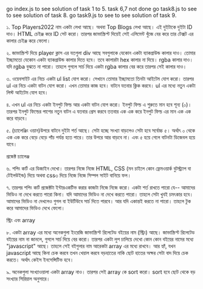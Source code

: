 go index.js to see solution of task 1 to 5.
task 6,7 not done
go task8.js to see to see solution of task 8.
go task9.js to see to see solution of task 9.




১. Top Players2022 নাম একটা লেখা আছে। অথবা Top Blogs লেখা আছে। এই দুইটাকে দুইটা ID দাও। HTML চেইঞ্জ করে ID সেট করো। তারপর জাভাস্ক্রিপ্ট দিয়েই সেই এলিমেন্ট খুঁজে বের করে তার টেক্সট এর কালার চেইঞ্জ করে ফেলো। 

২. জাভাস্ক্রিপ্ট দিয়ে player ক্লাস এর যতগুলা div আছে সবগুলাকে যেকোন একটা ব্যাকগ্রাউন্ড কালার দাও। তোমার ইচ্ছামতো যেকোন একটা ব্যাকগ্রাউন্ড কালার দিতে হবে। তবে কালারটা hex কালার না দিয়ে। rgba কালার দাও। যদি rgba বুঝতে না পারো। তাহলে গুগলে সার্চ দিয়ে একটা rgba কালার বের করে তারপর সেই কালার দাও।  

৩. ওয়েবসাইট এর নিচে একটা ul list যোগ করো। সেখানে তোমার ইচ্ছামতো তিনটা আইটেম যোগ করো। তারপর ul এর নিচে একটা বাটন যোগ করো। এখন তোমার কাজ হবে। বাটনে যতবার ক্লিক করবে। ul এর মধ্যে নতুন একটা লিস্ট আইটেম যোগ হবে। 

৪. এখন ul এর নিচে একটা ইনপুট ফিল্ড আর একটা বাটন যোগ করো। ইনপুট ফিল্ড এ শুরুতে মান হবে শূন্য (০)। তারপর ইনপুট ফিল্ডের পাশের নতুন বাটন এ যতবার প্রেস করবে ততবার এক এক করে ইনপুট ফিল্ড এর মান এক এক করে বাড়বে। 



৫. (চ্যালেঞ্জিং ওয়ান)উপরে বাটনে দুইটা শর্ত আছে। সেটা হচ্ছে সংখ্যা বাড়লেও সেটা হবে সর্বোচ্চ ৫। অর্থাৎ ০ থেকে এক এক করে বেড়ে বেড়ে পাঁচ পর্যন্ত হতে পারে। তার উপরে আর বাড়বে না। এবং ৫ হয়ে গেলে বাটনটা ডিজেবল হয়ে যাবে। 


প্রজেক্ট চ্যালেঞ্জ 

৬. শপিং কার্ট এর ডিজাইন দেখো। তারপর নিজে নিজে HTML, CSS (মন চাইলে কোন ফ্রেমওয়ার্ক বুটস্ট্র্যাপ বা টেইলউইন্ড) দিয়ে অথবা css৩ দিয়ে নিজে নিজে সিম্পল সাইট বানিয়ে ফল। 

৭. তারপর শপিং কার্ট প্রজেক্টটা ইন্টারএকটিভ করার কাজটা নিজে নিজে করো। একটা শর্ত রাখতে পারো যে-- আমাদের ভিডিও না দেখে করতে পারো কিনা। যদি আমাদের ভিডিও না দেখে করতে পারো। তাহলে সেটা খুবই চমৎকার হবে। আমাদের ভিডিও না দেখলেও গুগল বা ইউটিউবে সার্চ দিতে পারবে। আর যদি একান্তই করতে না পারো। তাহলে টুক করে আমাদের ভিডিও দেখে ফেলো। 

স্ট্রিং এবং array 

৮. একটা array এর মধ্যে অনেকগুলা ইংরেজি জাভাস্ক্রিপ্ট রিলেটেড বইয়ের নাম (স্ট্রিং) আছে। জাভাস্ক্রিপ্ট রিলেটেড বইয়ের নাম না জানলে, গুগলে সার্চ দিয়ে বের করো। তারপর একটা লুপ চালিয়ে দেখো কোন কোন বইয়ের নামের মধ্যে "javascript" আছে। তাহলে সেই বইগুলার নাম আরেকটা array এর মধ্যে রাখবে। আর হ্যাঁ, যখন javascript আছে কিনা চেক করবে তখন খেয়াল করবে বড়হাতের নাকি ছোট হাতের অক্ষর সেটা বাদ দিয়ে চেক করতে। অর্থাৎ কেইস ইনসেন্সিটিভ হবে। 

৯. অনেকগুলা সংখ্যাওয়ালা একটা array নাও। তারপর সেই array কে sort করো। sort হবে ছোট থেকে বড় সংখ্যার সিরিয়াল অনুসারে। 